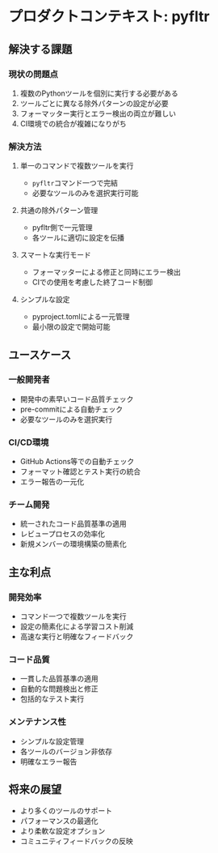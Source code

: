 # プロダクトコンテキスト: pyfltr

## 解決する課題

### 現状の問題点

1. 複数のPythonツールを個別に実行する必要がある
2. ツールごとに異なる除外パターンの設定が必要
3. フォーマッター実行とエラー検出の両立が難しい
4. CI環境での統合が複雑になりがち

### 解決方法

1. 単一のコマンドで複数ツールを実行
   - `pyfltr`コマンド一つで完結
   - 必要なツールのみを選択実行可能

2. 共通の除外パターン管理
   - pyfltr側で一元管理
   - 各ツールに適切に設定を伝播

3. スマートな実行モード
   - フォーマッターによる修正と同時にエラー検出
   - CIでの使用を考慮した終了コード制御

4. シンプルな設定
   - pyproject.tomlによる一元管理
   - 最小限の設定で開始可能

## ユースケース

### 一般開発者

- 開発中の素早いコード品質チェック
- pre-commitによる自動チェック
- 必要なツールのみを選択実行

### CI/CD環境

- GitHub Actions等での自動チェック
- フォーマット確認とテスト実行の統合
- エラー報告の一元化

### チーム開発

- 統一されたコード品質基準の適用
- レビュープロセスの効率化
- 新規メンバーの環境構築の簡素化

## 主な利点

### 開発効率

- コマンド一つで複数ツールを実行
- 設定の簡素化による学習コスト削減
- 高速な実行と明確なフィードバック

### コード品質

- 一貫した品質基準の適用
- 自動的な問題検出と修正
- 包括的なテスト実行

### メンテナンス性

- シンプルな設定管理
- 各ツールのバージョン非依存
- 明確なエラー報告

## 将来の展望

- より多くのツールのサポート
- パフォーマンスの最適化
- より柔軟な設定オプション
- コミュニティフィードバックの反映
